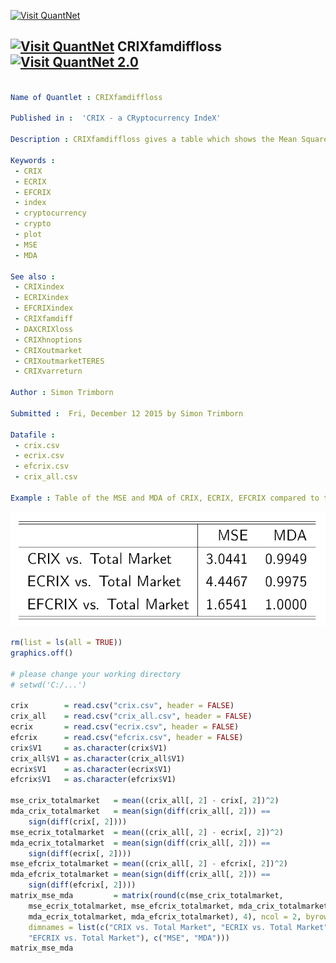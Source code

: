 
[<img src="https://github.com/QuantLet/Styleguide-and-Validation-procedure/blob/master/pictures/banner.png" alt="Visit QuantNet">](http://quantlet.de/index.php?p=info)

## [<img src="https://github.com/QuantLet/Styleguide-and-Validation-procedure/blob/master/pictures/qloqo.png" alt="Visit QuantNet">](http://quantlet.de/) **CRIXfamdiffloss** [<img src="https://github.com/QuantLet/Styleguide-and-Validation-procedure/blob/master/pictures/QN2.png" width="60" alt="Visit QuantNet 2.0">](http://quantlet.de/d3/ia)

```yaml

Name of Quantlet : CRIXfamdiffloss

Published in :  'CRIX - a CRyptocurrency IndeX'

Description : CRIXfamdiffloss gives a table which shows the Mean Squared Error (MSE) and the Mean Directional Accuracy (MDA) of the indices CRIX, ECRIX and EFCRIX compared to the total market.

Keywords : 
 - CRIX
 - ECRIX
 - EFCRIX
 - index
 - cryptocurrency
 - crypto
 - plot
 - MSE
 - MDA

See also : 
 - CRIXindex
 - ECRIXindex
 - EFCRIXindex
 - CRIXfamdiff
 - DAXCRIXloss
 - CRIXhnoptions
 - CRIXoutmarket
 - CRIXoutmarketTERES
 - CRIXvarreturn

Author : Simon Trimborn

Submitted :  Fri, December 12 2015 by Simon Trimborn

Datafile : 
 - crix.csv
 - ecrix.csv
 - efcrix.csv
 - crix_all.csv

Example : Table of the MSE and MDA of CRIX, ECRIX, EFCRIX compared to the total market.
```

![Picture1](CRIXfamdiffloss_table.PNG)


```r
rm(list = ls(all = TRUE))
graphics.off()

# please change your working directory 
# setwd('C:/...')

crix        = read.csv("crix.csv", header = FALSE)
crix_all    = read.csv("crix_all.csv", header = FALSE)
ecrix       = read.csv("ecrix.csv", header = FALSE)
efcrix      = read.csv("efcrix.csv", header = FALSE)
crix$V1     = as.character(crix$V1)
crix_all$V1 = as.character(crix_all$V1)
ecrix$V1    = as.character(ecrix$V1)
efcrix$V1   = as.character(efcrix$V1)

mse_crix_totalmarket   = mean((crix_all[, 2] - crix[, 2])^2)
mda_crix_totalmarket   = mean(sign(diff(crix_all[, 2])) == 
    sign(diff(crix[, 2])))
mse_ecrix_totalmarket  = mean((crix_all[, 2] - ecrix[, 2])^2)
mda_ecrix_totalmarket  = mean(sign(diff(crix_all[, 2])) == 
    sign(diff(ecrix[, 2])))
mse_efcrix_totalmarket = mean((crix_all[, 2] - efcrix[, 2])^2)
mda_efcrix_totalmarket = mean(sign(diff(crix_all[, 2])) == 
    sign(diff(efcrix[, 2])))
matrix_mse_mda         = matrix(round(c(mse_crix_totalmarket, 
    mse_ecrix_totalmarket, mse_efcrix_totalmarket, mda_crix_totalmarket, 
    mda_ecrix_totalmarket, mda_efcrix_totalmarket), 4), ncol = 2, byrow = FALSE, 
    dimnames = list(c("CRIX vs. Total Market", "ECRIX vs. Total Market", 
    "EFCRIX vs. Total Market"), c("MSE", "MDA")))
matrix_mse_mda

```
